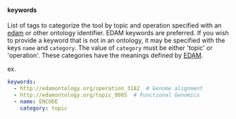 #### <a name="key1"></a>keywords
List of tags to categorize the tool by topic and operation specified with an 
[edam](http://bioportal.bioontology.org/ontologies/EDAM?p=classes)  or other ontology identifier.
EDAM keywords are preferred. If you wish to provide a keyword that is not in an ontology, it may be 
specified with the keys `name` and `category`. The value of `category` must be either 'topic' or 
'operation'. These categories have the meanings defined by [EDAM](http://edamontology.org/page).

ex.

~~~yaml
keywords:
  - http://edamontology.org/operation_3182  # Genome alignment
  - http://edamontology.org/topic_0085  # Functional Genomics
  - name: ENCODE
    category: topic
~~~
